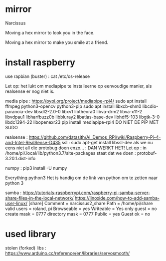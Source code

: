 # mirror
Narcissus

Moving a hex mirror to look you in the face.

Moving a hex mirror to make you smile at a friend.

# install raspberry
use rapbian (buster) :   cat /etc/os-release

Let op: het lukt om mediapipe te installeerne op eenvoudige manier, als realsense er nog niet is.

media pipe : https://pypi.org/project/mediapipe-rpi4/
    sudo apt install ffmpeg python3-opencv python3-pip
    sudo apt install libxcb-shm0 libcdio-paranoia-dev libsdl2-2.0-0 libxv1  libtheora0 libva-drm2 libva-x11-2 libvdpau1 libharfbuzz0b libbluray2 libatlas-base-dev libhdf5-103 libgtk-3-0 libdc1394-22 libopenexr23
            pip install mediapipe-rpi4
    DO NIET DE PIP MET SUDO


realsense : https://github.com/datasith/Ai_Demos_RPi/wiki/Raspberry-Pi-4-and-Intel-RealSense-D435
    ssl   : sudo apt-get install libssl-dev
    als we nu eens niet all die protobug doen enzo... : DAN WERKT HET!
        Let op : in  /home/pi/.local/lib/python3.7/site-packages
            staat dat we doen :  protobuf-3.20.1.dist-info

numpy : pip3 install -U numpy

Everything python3
Het is handig om de link van python om te zetten naar python 3

samba : https://tutorials-raspberrypi.com/raspberry-pi-samba-server-share-files-in-the-local-network/
        https://linoxide.com/how-to-add-samba-user-linux/
        [share]
            Comment = narcissus2_share
            Path = /home/pi/share
            valid users = roland, pi
            Browseable = yes
            Writeable = Yes
            only guest = no
            create mask = 0777
            directory mask = 0777
            Public = yes
            Guest ok = no



# used library
stolen (forked)  libs : https://www.arduino.cc/reference/en/libraries/servosmooth/
